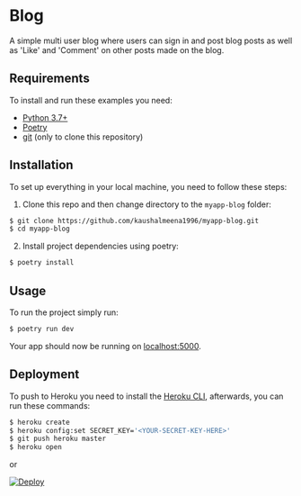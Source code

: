 # Blog

A simple multi user blog where users can sign in and post blog posts as well as 'Like' and 'Comment' on other posts made on the blog.

## Requirements

To install and run these examples you need:

- [Python 3.7+](https://www.python.org/downloads/ "Python 3.7+")
- [Poetry](https://python-poetry.org/ "Poetry")
- [git](https://git-scm.com/downloads "git") (only to clone this repository)

## Installation

To set up everything in your local machine, you need to follow these steps:

1. Clone this repo and then change directory to the `myapp-blog` folder:

```bash
$ git clone https://github.com/kaushalmeena1996/myapp-blog.git
$ cd myapp-blog
```

2. Install project dependencies using poetry:

```bash
$ poetry install
```

## Usage

To run the project simply run:

```bash
$ poetry run dev
```

Your app should now be running on [localhost:5000](http://localhost:5000/).

## Deployment

To push to Heroku you need to install the [Heroku CLI](https://devcenter.heroku.com/articles/heroku-cli), afterwards, you can run these commands:

```bash
$ heroku create
$ heroku config:set SECRET_KEY='<YOUR-SECRET-KEY-HERE>'
$ git push heroku master
$ heroku open
```

or

[![Deploy](https://www.herokucdn.com/deploy/button.svg)](https://heroku.com/deploy)
